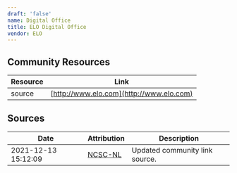 ```yaml
---
draft: 'false'
name: Digital Office
title: ELO Digital Office
vendor: ELO
---
```



## Community Resources
| Resource | Link |
| --- | --- |
| source | [http://www.elo.com](http://www.elo.com) |


## Sources
| Date | Attribution | Description |
| --- | --- | --- |
| 2021-12-13 15:12:09 | [NCSC-NL](https://github.com/NCSC-NL/log4shell/blob/main/software/README.md) | Updated community link source.  |
